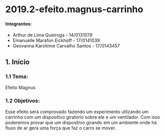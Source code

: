 # 2019.2-efeito.magnus-carrinho

#### Integrantes: 
* Arthur de Lima Queiroga - 14/0131078
* Emanuelle Marafon Eickhoff - 17/0141039
* Geovanna Karolinne Carvalho Santos - 17/0143457

## 1. Início

### 1.1 Tema:  
Efeito Magnus

### 1.2 Objetivos:  

Esse efeito será comprovado fazendo um experimento utlizando um carrinho com um dispositivo giratório sobre ele e um ventilador. Com isso poderemos provar que um dispositivo girando em um ambiente onde há fluxo de ar gera uma força que faz o carro se mover.
